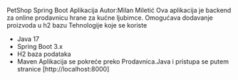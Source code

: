 PetShop Spring Boot Aplikacija
Autor:Milan Miletić
Ova aplikacija je backend za online prodavnicu hrane za kućne ljubimce. Omogućava dodavanje proizvoda u h2 bazu
Tehnologije koje se koriste
- Java 17
- Spring Boot 3.x
- H2 baza podataka
- Maven
Aplikacija se pokreće preko Prodavnica.Java i pristupa se putem stranice
[http://localhost:8000]
